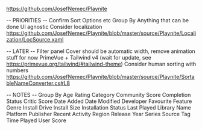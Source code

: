 https://github.com/JosefNemec/Playnite

-- PRIORITIES --
Confirm Sort Options etc
Group By
Anything that can be done UI agnostic
Consider localization https://github.com/JosefNemec/Playnite/blob/master/source/Playnite/Localization/LocSource.xaml

-- LATER --
Filter panel
Cover should be automatic width, remove animation stuff for now
PrimeVue + Tailwind v4 (wait for update, see https://primevue.org/tailwind/#tailwind-theme)
Consider human sorting with numbers https://github.com/JosefNemec/Playnite/blob/master/source/Playnite/SortableNameConverter.cs#L8

-- NOTES --
Group By
Age Rating
Category
Community Score
Completion Status
Critic Score
Date Added
Date Modified
Developer
Favourite
Feature
Genre
Install Drive
Install Size
Installation Status
Last Played
Library
Name
Platform
Publisher
Recent Activity
Region
Release Year
Series
Source
Tag
Time Played
User Score
